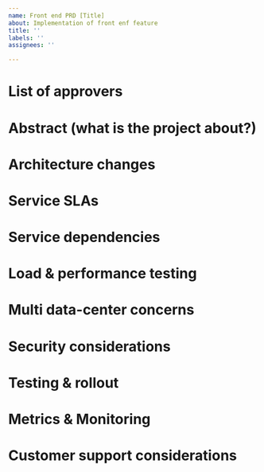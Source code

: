 ```yaml
---
name: Front end PRD [Title]
about: Implementation of front enf feature
title: ''
labels: ''
assignees: ''

---
```


# List of approvers
# Abstract (what is the project about?)
# Architecture changes
# Service SLAs
# Service dependencies
# Load & performance testing
# Multi data-center concerns
# Security considerations
# Testing & rollout
# Metrics & Monitoring
# Customer support considerations
